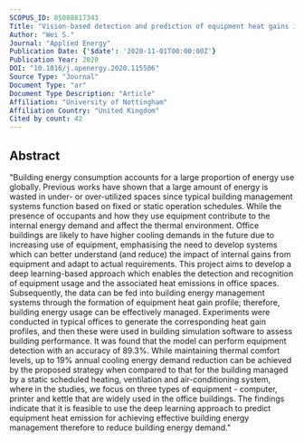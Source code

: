 ```yaml
---
SCOPUS_ID: 85088817343
Title: "Vision-based detection and prediction of equipment heat gains in commercial office buildings using a deep learning method"
Author: "Wei S."
Journal: "Applied Energy"
Publication Date: {'$date': '2020-11-01T00:00:00Z'}
Publication Year: 2020
DOI: "10.1016/j.apenergy.2020.115506"
Source Type: "Journal"
Document Type: "ar"
Document Type Description: "Article"
Affiliation: "University of Nottingham"
Affiliation Country: "United Kingdom"
Cited by count: 42
---
```


## Abstract
"Building energy consumption accounts for a large proportion of energy use globally. Previous works have shown that a large amount of energy is wasted in under- or over-utilized spaces since typical building management systems function based on fixed or static operation schedules. While the presence of occupants and how they use equipment contribute to the internal energy demand and affect the thermal environment. Office buildings are likely to have higher cooling demands in the future due to increasing use of equipment, emphasising the need to develop systems which can better understand (and reduce) the impact of internal gains from equipment and adapt to actual requirements. This project aims to develop a deep learning-based approach which enables the detection and recognition of equipment usage and the associated heat emissions in office spaces. Subsequently, the data can be fed into building energy management systems through the formation of equipment heat gain profile; therefore, building energy usage can be effectively managed. Experiments were conducted in typical offices to generate the corresponding heat gain profiles, and then these were used in building simulation software to assess building performance. It was found that the model can perform equipment detection with an accuracy of 89.3%. While maintaining thermal comfort levels, up to 19% annual cooling energy demand reduction can be achieved by the proposed strategy when compared to that for the building managed by a static scheduled heating, ventilation and air-conditioning system, where in the studies, we focus on three types of equipment - computer, printer and kettle that are widely used in the office buildings. The findings indicate that it is feasible to use the deep learning approach to predict equipment heat emission for achieving effective building energy management therefore to reduce building energy demand."
